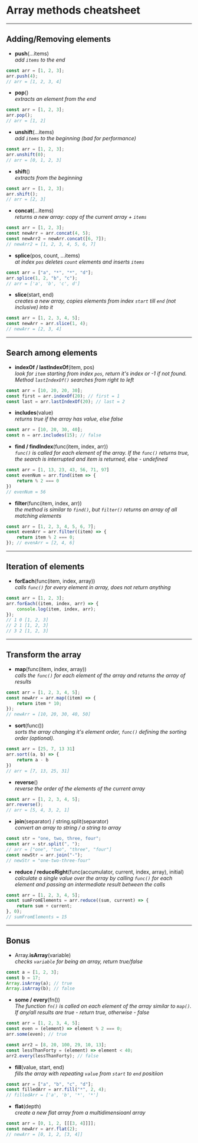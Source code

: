 # Array methods cheatsheet

---

## Adding/Removing elements

-   **push**(...items) <br>
    _add `items` to the end_

```js
const arr = [1, 2, 3];
arr.push(4);
// arr = [1, 2, 3, 4]
```

-   **pop**() <br>
    _extracts an element from the end_

```js
const arr = [1, 2, 3];
arr.pop();
// arr = [1, 2]
```

-   **unshift**(...items) <br>
    _add `items` to the beginning (bad for performance)_

```js
const arr = [1, 2, 3];
arr.unshift(0);
// arr = [0, 1, 2, 3]
```

-   **shift**() <br>
    _extracts from the beginning_

```js
const arr = [1, 2, 3];
arr.shift();
// arr = [2, 3]
```

-   **concat**(...items) <br>
    _returns a new array: copy of the current array + `items`_

```js
const arr = [1, 2, 3];
const newArr = arr.concat(4, 5);
const newArr2 = newArr.concat([6, 7]);
// newArr2 = [1, 2, 3, 4, 5, 6, 7]
```

-   **splice**(pos, count, ...items) <br>
    _at index `pos` deletes `count` elements and inserts `items`_

```js
const arr = ["a", "*", "*", "d"];
arr.splice(1, 2, "b", "c");
// arr = ['a', 'b', 'c', d']
```

-   **slice**(start, end) <br>
    _creates a new array, copies elements from index `start` till `end` (not inclusive) into it_

```js
const arr = [1, 2, 3, 4, 5];
const newArr = arr.slice(1, 4);
// newArr = [2, 3, 4]
```

---

## Search among elements

-   **indexOf / lastIndexOf**(item, pos) <br>
    _look for `item` starting from index `pos`, return it's index or -1 if not found. Method `lastIndexOf()` searches from right to left_

```js
const arr = [10, 20, 20, 30];
const first = arr.indexOf(20); // first = 1
const last = arr.lastIndexOf(20); // last = 2
```

-   **includes**(value) <br>
    _returns true if the array has value, else false_

```js
const arr = [10, 20, 30, 40];
const n = arr.includes(15); // false
```

-   **find / findIndex**(func(item, index, arr)) <br>
    _`func()` is called for each element of the array. If the `func()` returns true, the search is interrupted and item is returned, else - undefined_

```js
const arr = [1, 13, 23, 43, 56, 71, 97]
const evenNum = arr.find(item => {
    return % 2 === 0
})
// evenNum = 56
```

-   **filter**(func(item, index, arr)) <br>
    _the method is similar to `find()`, but `filter()` returns an array of all matching elements_

```js
const arr = [1, 2, 3, 4, 5, 6, 7];
const evenArr = arr.filter((item) => {
    return item % 2 === 0;
}); // evenArr = [2, 4, 6]
```

---

## Iteration of elements

-   **forEach**(func(item, index, array)) <br>
    _calls `func()` for every element in array, does not return anything_

```js
const arr = [1, 2, 3];
arr.forEach((item, index, arr) => {
    console.log(item, index, arr);
});
// 1 0 [1, 2, 3]
// 2 1 [1, 2, 3]
// 3 2 [1, 2, 3]
```

---

## Transform the array

-   **map**(func(item, index, array)) <br>
    _calls the `func()` for each element of the array and returns the array of results_

```js
const arr = [1, 2, 3, 4, 5];
const newArr = arr.map((item) => {
    return item * 10;
});
// newArr = [10, 20, 30, 40, 50]
```

-   **sort**(func()) <br>
    _sorts the array changing it's element order, `func()` defining the sorting order (optional)._

```js
const arr = [25, 7, 13 31]
arr.sort((a, b) => {
    return a - b
})
// arr = [7, 13, 25, 31]
```

-   **reverse**() <br>
    _reverse the order of the elements of the current array_

```js
const arr = [1, 2, 3, 4, 5];
arr.reverse();
// arr = [5, 4, 3, 2, 1]
```

-   **join**(separator) / string.split(separator) <br>
    _convert an array to string / a string to array_

```js
const str = "one, two, three, four";
const arr = str.split(", ");
// arr = ["one", "two", "three", "four"]
const newStr = arr.join("-");
// newStr = "one-two-three-four"
```

-   **reduce / reduceRight**(func(accumulator, current, index, array), initial) <br>
    _calculate a single value over the array by calling `func()` for each element and passing an intermediate result between the calls_

```js
const arr = [1, 2, 3, 4, 5];
const sumFromElements = arr.reduce((sum, current) => {
    return sum + current;
}, 0);
// sumFromElements = 15
```

---

## Bonus

-   Array.**isArray**(variable) <br>
    _checks `variable` for being an array, return true/false_

```js
const a = [1, 2, 3];
const b = 17;
Array.isArray(a); // true
Array.isArray(b); // false
```

-   **some / every**(fn()) <br>
    _The function `fn()` is called on each element of the array similar to `map()`. If any/all results are true - return true, otherwise - false_

```js
const arr = [1, 2, 3, 4, 5];
const even = (element) => element % 2 === 0;
arr.some(even); // true

const arr2 = [8, 20, 100, 29, 10, 13];
const lessThanForty = (element) => element < 40;
arr2.every(lessThanForty); // false
```

-   **fill**(value, start, end) <br>
    _fills the array with repeating `value` from `start` to `end` positiion_

```js
const arr = ["a", "b", "c", "d"];
const filledArr = arr.fill("*", 2, 4);
// filledArr = ['a', 'b', '*', '*']
```

-   **flat**(depth) <br>
    _create a new flat array from a multidimensioanl array_

```js
const arr = [0, 1, 2, [[[3, 4]]]];
const newArr = arr.flat(2);
// newArr = [0, 1, 2, [3, 4]]
```
